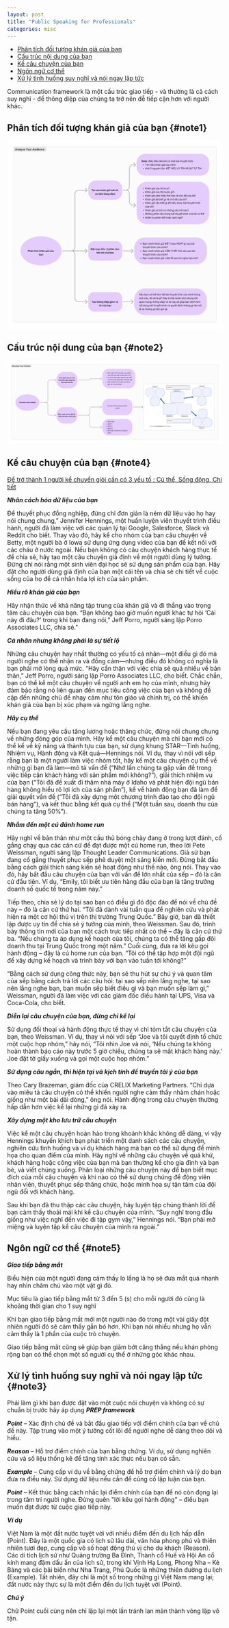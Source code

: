 ```yaml
---
layout: post
title: "Public Speaking for Professionals"
categories: misc
---
```


- [Phân tích đối tượng khán giả của bạn](#note1)
- [Cấu trúc nội dung của bạn](#note2)
- [Kể câu chuyện của bạn](#note4)
- [Ngôn ngữ cơ thể](#note5)
- [Xử lý tình huống suy nghĩ và nói ngay lập tức](#note3)

Communication framework là một cấu trúc giao tiếp - và thường là cả cách suy nghĩ - để thông diệp của chúng ta trở nên đễ tiếp cận hơn với người khác.

## Phân tích đối tượng khán giả của bạn {#note1}

![STAR Method](https://raw.githubusercontent.com/datnd35/datnd35.github.io/refs/heads/master/assets/images/speaking/analyze-your-audience.png)

## Cấu trúc nội dung của bạn {#note2}

![5Ws & H framework](https://raw.githubusercontent.com/datnd35/datnd35.github.io/refs/heads/master/assets/images/speaking/structure-content.png)

## Kể câu chuyện của bạn {#note4}

[Để trở thành 1 người kể chuyển giỏi cần có 3 yếu tố : Củ thể, Sống động, Chi tiết](https://www.fastcompany.com/90297323/use-these-techniques-from-professional-speechwriters-will-help-get-your-point-across)

**_Nhân cách hóa dữ liệu của bạn_**

Để thuyết phục đồng nghiệp, đừng chỉ đơn giản là ném dữ liệu vào họ hay nói chung chung,” Jennifer Hennings, một huấn luyện viên thuyết trình điều hành, người đã làm việc với các quản lý tại Google, Salesforce, Slack và Reddit cho biết. Thay vào đó, hãy kể cho nhóm của bạn câu chuyện về Betty, một người bà ở Iowa sử dụng ứng dụng video của bạn để kết nối với các cháu ở nước ngoài. Nếu bạn không có câu chuyện khách hàng thực tế để chia sẻ, hãy tạo một câu chuyện giả định về một người dùng lý tưởng. Đừng chỉ nói rằng một sinh viên đại học sẽ sử dụng sản phẩm của bạn. Hãy đặt cho người dùng giả định của bạn một cái tên và chia sẻ chi tiết về cuộc sống của họ để cá nhân hóa lợi ích của sản phẩm.

**_Hiểu rõ khán giả của bạn_**

Hãy nhận thức về khả năng tập trung của khán giả và đi thẳng vào trọng tâm câu chuyện của bạn. “Bạn không bao giờ muốn người khác tự hỏi ‘Cái này đi đâu?’ trong khi bạn đang nói,” Jeff Porro, người sáng lập Porro Associates LLC, chia sẻ."

**_Cá nhân nhưng không phải là sự tiết lộ_**

Những câu chuyện hay nhất thường có yếu tố cá nhân—một điều gì đó mà người nghe có thể nhận ra và đồng cảm—nhưng điều đó không có nghĩa là bạn phải mở lòng quá mức. “Hãy cẩn thận với việc chia sẻ quá nhiều về bản thân,” Jeff Porro, người sáng lập Porro Associates LLC, cho biết. Chắc chắn, bạn có thể kể một câu chuyện về người anh em họ của mình, nhưng hãy đảm bảo rằng nó liên quan đến mục tiêu công việc của bạn và không đề cập đến những chủ đề nhạy cảm như tôn giáo và chính trị, có thể khiến khán giả của bạn bị xúc phạm và ngừng lắng nghe.

**_Hãy cụ thể_**

Nếu bạn đang yêu cầu tăng lương hoặc thăng chức, đừng nói chung chung về những đóng góp của mình. Hãy kể một câu chuyện mà chỉ bạn mới có thể kể về kỹ năng và thành tựu của bạn, sử dụng khung STAR—Tình huống, Nhiệm vụ, Hành động và Kết quả—Hennings nói. Ví dụ, thay vì nói với sếp rằng bạn là một người làm việc nhóm tốt, hãy kể một câu chuyện cụ thể về những gì bạn đã làm—mô tả vấn đề (“Nhớ lần chúng ta gặp vấn đề trong việc tiếp cận khách hàng với sản phẩm mới không?”), giải thích nhiệm vụ của bạn (“Tôi đã đề xuất đi thăm nhà máy ở Idaho và phát hiện đội ngũ bán hàng không hiểu rõ lợi ích của sản phẩm”), kể về hành động bạn đã làm để giải quyết vấn đề (“Tôi đã xây dựng một chương trình đào tạo cho đội ngũ bán hàng”), và kết thúc bằng kết quả cụ thể (“Một tuần sau, doanh thu của chúng ta tăng 50%”).

**_Nhắm đến một cú đánh home run_**

Hãy nghĩ về bản thân như một cầu thủ bóng chày đang ở trong lượt đánh, cố gắng chạy qua các căn cứ để đạt được một cú home run, theo lời Pete Weissman, người sáng lập Thought Leader Communications. Giả sử bạn đang cố gắng thuyết phục sếp phê duyệt một sáng kiến mới. Đừng bắt đầu bằng cách giải thích sáng kiến sẽ hoạt động như thế nào, ông nói. Thay vào đó, hãy bắt đầu câu chuyện của bạn với vấn đề lớn nhất của sếp – đó là căn cứ đầu tiên. Ví dụ, “Emily, tôi biết ưu tiên hàng đầu của bạn là tăng trưởng doanh số quốc tế trong năm nay.”

Tiếp theo, chia sẻ lý do tại sao bạn có điều gì đó độc đáo để nói về chủ đề này – đó là căn cứ thứ hai. “Tôi đã dành vài tuần qua để nghiên cứu và phát hiện ra một cơ hội thú vị trên thị trường Trung Quốc.” Bây giờ, bạn đã thiết lập được uy tín để chia sẻ ý tưởng của mình, theo Weissman. Sau đó, trình bày thông tin mới của bạn một cách trực tiếp nhất có thể – đây là căn cứ thứ ba. “Nếu chúng ta áp dụng kế hoạch của tôi, chúng ta có thể tăng gấp đôi doanh thu tại Trung Quốc trong một năm.” Cuối cùng, đưa ra lời kêu gọi hành động – đây là cú home run của bạn. “Tôi có thể tập hợp một đội ngũ để xây dựng kế hoạch và trình bày với bạn vào tuần tới không?”

“Bằng cách sử dụng công thức này, bạn sẽ thu hút sự chú ý và quan tâm của sếp bằng cách trả lời các câu hỏi: tại sao sếp nên lắng nghe, tại sao nên lắng nghe bạn, bạn muốn sếp biết điều gì và bạn muốn sếp làm gì,” Weissman, người đã làm việc với các giám đốc điều hành tại UPS, Visa và Coca-Cola, cho biết.

**_Diễn lại câu chuyện của bạn, đừng chỉ kể lại_**

Sử dụng đối thoại và hành động thực tế thay vì chỉ tóm tắt câu chuyện của bạn, theo Weissman. Ví dụ, thay vì nói với sếp “Joe và tôi quyết định tổ chức một cuộc họp nhóm,” hãy nói, “Tôi nhìn Joe và nói, ‘Nếu chúng ta không hoàn thành báo cáo này trước 5 giờ chiều, chúng ta sẽ mất khách hàng này.’ Joe đặt tờ giấy xuống và gọi một cuộc họp nhóm.”

**_Sử dụng câu ngắn, thì hiện tại và kịch tính để truyền tải ý của bạn_**

Theo Cary Brazeman, giám đốc của CRELIX Marketing Partners. “Chỉ dựa vào miêu tả câu chuyện có thể khiến người nghe cảm thấy nhàm chán hoặc giống như một bài dài dòng,” ông nói. Hành động trong câu chuyện thường hấp dẫn hơn việc kể lại những gì đã xảy ra.

**_Xây dựng một kho lưu trữ câu chuyện_**

Việc kể một câu chuyện hoàn hảo trong khoảnh khắc không dễ dàng, vì vậy Hennings khuyến khích bạn phát triển một danh sách các câu chuyện, nghiên cứu tình huống và ví dụ khách hàng mà bạn có thể sử dụng để minh họa cho quan điểm của mình. Hãy nghĩ về những câu chuyện về quá khứ, khách hàng hoặc công việc của bạn mà bạn thường kể cho gia đình và bạn bè, và viết chúng xuống. Phân loại những câu chuyện này để bạn biết mục đích của mỗi câu chuyện và khi nào có thể sử dụng chúng để động viên nhân viên, thuyết phục sếp thăng chức, hoặc minh họa sự tận tâm của đội ngũ đối với khách hàng.

Sau khi bạn đã thu thập các câu chuyện, hãy luyện tập chúng thành lời để bạn cảm thấy thoải mái khi kể câu chuyện của mình. “Suy nghĩ trong đầu giống như việc nghĩ đến việc đi tập gym vậy,” Hennings nói. “Bạn phải mở miệng và luyện tập kể câu chuyện của mình ra ngoài.”

## Ngôn ngữ cơ thể {#note5}

**_Giao tiếp bằng mắt_**

Biểu hiện của một người đang cảm thấy lo lắng là họ sẽ đưa mắt quá nhanh hay nhìn chăm chú vào một vật gì đó.

Mục tiêu là giao tiếp bằng mắt từ 3 đến 5 (s) cho mỗi người đó cũng là khoảng thời gian cho 1 suy nghĩ

Khi bạn giao tiếp bằng mắt mới một người nào đó trong một vài giây đột nhiên người đó sẽ cảm thấy gắn bó hơn. Khi bạn nói nhiều nhưng họ vẫn cảm thấy là 1 phần của cuộc trò chuyện.

Giao tiếp bằng mắt cũng sẽ giúp bạn giảm bớt căng thẳng nếu khán phòng rộng bạn có thể chọn một số người cụ thể ở những góc khác nhau.

## Xử lý tình huống suy nghĩ và nói ngay lập tức {#note3}

Phải làm gì khi bạn được đặt vào một cuộc nói chuyện và không có sự chuẩn bị trước hãy áp dụng **_PREP framework_**

**_Point_** – Xác định chủ đề và bắt đầu giao tiếp với điểm chính của bạn về chủ đề này. Tập trung vào một ý tưởng cốt lõi để người nghe dễ dàng theo dõi và hiểu.

**_Reason_** – Hỗ trợ điểm chính của bạn bằng chứng. Ví dụ, sử dụng nghiên cứu và số liệu thống kê để tăng tính xác thực nếu bạn có sẵn.

**_Example_** – Cung cấp ví dụ về bằng chứng để hỗ trợ điểm chính và lý do bạn đưa ra điều này. Sử dụng dữ liệu nếu cần để củng cố lập luận của bạn.

**_Point_** – Kết thúc bằng cách nhắc lại điểm chính của bạn để nó còn đọng lại trong tâm trí người nghe. Đừng quên "lời kêu gọi hành động" – điều bạn muốn đạt được từ cuộc giao tiếp này.

**_Ví dụ_**

Việt Nam là một đất nước tuyệt vời với nhiều điểm đến du lịch hấp dẫn (Point). Đây là một quốc gia có lịch sử lâu dài, văn hóa phong phú và thiên nhiên tươi đẹp, cung cấp vô số hoạt động thú vị cho du khách (Reason). Các di tích lịch sử như Quảng trường Ba Đình, Thành cổ Huế và Hội An cổ kính mang đậm dấu ấn của lịch sử, trong khi Vịnh Hạ Long, Phong Nha – Kẻ Bàng và các bãi biển như Nha Trang, Phú Quốc là những thiên đường du lịch (Example). Tất nhiên, đây chỉ là một số trong những gì Việt Nam mang lại; đất nước này thực sự là một điểm đến du lịch tuyệt vời (Point).

**_Chú ý_**

Chữ Point cuối cùng nên chỉ lặp lại một lần tránh lan màn thành vòng lặp vô tận.
